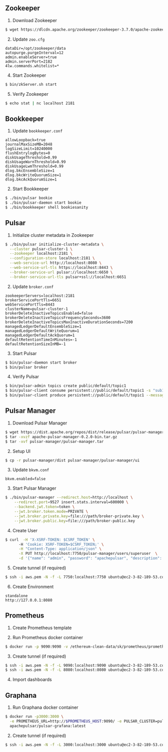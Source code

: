 ## Zookeeper

1. Download Zookeeper
```sh
$ wget https://dlcdn.apache.org/zookeeper/zookeeper-3.7.0/apache-zookeeper-3.7.0-bin.tar.gz
```

2. Update `zoo.cfg`
```
dataDir=/opt/zookeeper/data
autopurge.purgeInterval=12
admin.enableServer=true
admin.serverPort=2182
4lw.commands.whitelist=*
```

4. Start Zookeeper
```sh
$ bin/zkServer.sh start
```

5. Verify Zookeeper 
```sh
$ echo stat | nc localhost 2181
```


## Bookkeeper
1. Update `bookkeeper.conf`
```
allowLoopback=true
journalMaxSizeMB=2048
logSizeLimit=10240000
flushEntrylogBytes=0
diskUsageThreshold=0.99
diskUsageWarnThreshold=0.99
diskUsageLwmThreshold=0.99
dlog.bkcEnsembleSize=1
dlog.bkcWriteQuorumSize=1
dlog.bkcAckQuorumSize=1
```

2. Start Bookkeeper
```sh
$ ./bin/pulsar bookie
$ ./bin/pulsar-daemon start bookie 
$ ./bin/bookkeeper shell bookiesanity
```


## Pulsar
1. Initialize cluster metadata in Zookeeper
```sh
$ ./bin/pulsar initialize-cluster-metadata \
  --cluster pulsar-cluster-1 \
  --zookeeper localhost:2181 \
  --configuration-store localhost:2181 \
  --web-service-url http://localhost:8080 \
  --web-service-url-tls https://localhost:8443 \
  --broker-service-url pulsar://localhost:6650 \
  --broker-service-url-tls pulsar+ssl://localhost:6651
```

2. Update `broker.conf`
```
zookeeperServers=localhost:2181
brokerServicePortTls=6651
webServicePortTls=8443
clusterName=pulsar-cluster-1
brokerDeleteInactiveTopicsEnabled=false
brokerDeleteInactiveTopicsFrequencySeconds=3600
brokerDeleteInactiveTopicsMaxInactiveDurationSeconds=7200
managedLedgerDefaultEnsembleSize=1
managedLedgerDefaultWriteQuorum=1
managedLedgerDefaultAckQuorum=1
defaultRetentionTimeInMinutes=-1
defaultRetentionSizeInMB=-1
```

3. Start Pulsar
```sh
$ bin/pulsar-daemon start broker
$ bin/pulsar broker
```

4. Verify Pulsar
```sh
$ bin/pulsar-admin topics create public/default/topic1
$ bin/pulsar-client consume persistent://public/default/topic1 -s "sub1"
$ bin/pulsar-client produce persistent://public/default/topic1 --messages "msg3"
```


## Pulsar Manager
1. Download Pulsar Manager
```sh
$ wget https://dist.apache.org/repos/dist/release/pulsar/pulsar-manager/pulsar-manager-0.2.0/apache-pulsar-manager-0.2.0-bin.tar.gz
$ tar -xvzf apache-pulsar-manager-0.2.0-bin.tar.gz
$ tar -xvf pulsar-manager/pulsar-manager.tar
```

2. Setup UI
```sh
$ cp -r pulsar-manager/dist pulsar-manager/pulsar-manager/ui
```

3. Update `bkvm.conf`
```
bkvm.enabled=false
```

3. Start Pulsar Manager 
```sh
$ ./bin/pulsar-manager --redirect.host=http://localhost \
    --redirect.port=9527 insert.stats.interval=600000 \
    --backend.jwt.token=token \
    --jwt.broker.token.mode=PRIVATE \
    --jwt.broker.private.key=file:///path/broker-private.key \
    --jwt.broker.public.key=file:///path/broker-public.key 
```

4. Create User
```sh
$ curl  -H 'X-XSRF-TOKEN: $CSRF_TOKEN' \  
      -H 'Cookie: XSRF-TOKEN=$CSRF_TOKEN;' \
      -H "Content-Type: application/json" \
      -X PUT http://localhost:7750/pulsar-manager/users/superuser  \
      -d '{"name": "admin", "password": "apachepulsar", "description": "test", "email": "username@test.org"}'
```

5. Create tunnel (if required)
```sh
$ ssh -i aws.pem -N -f -L 7750:localhost:7750 ubuntu@ec2-3-82-189-53.compute-1.amazonaws.com
```

6. Create Environment
```
standalone
http://127.0.0.1:8080
```


## Prometheus
1. Create Prometheus template

2. Run Prometheus docker container
```sh
$ docker run -p 9090:9090 -v /ethereum-clean-data/sk/prometheus/prometheus.yml:/etc/prometheus/prometheus.yml prom/prometheus
```

3. Create tunnel (if required)
```sh
$ ssh -i aws.pem -N -f -L 9090:localhost:9090 ubuntu@ec2-3-82-189-53.compute-1.amazonaws.com
$ ssh -i aws.pem -N -f -L 8080:localhost:8080 ubuntu@ec2-3-82-189-53.compute-1.amazonaws.com
```

4. Import dashboards

## Graphana
1. Run Graphana docker container
```sh
$ docker run -p3000:3000 \
  -e PROMETHEUS_URL=http://$PROMETHEUS_HOST:9090/ -e PULSAR_CLUSTER=pulsar-cluster-1 \
  apachepulsar/pulsar-grafana:latest
```

2. Create tunnel (if required)
```sh
$ ssh -i aws.pem -N -f -L 3000:localhost:3000 ubuntu@ec2-3-82-189-53.compute-1.amazonaws.com
```

